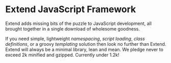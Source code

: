 # Extend JavaScript Framework

Extend adds missing bits of the puzzle to JavaScript development, all brought together in a single download of wholesome goodness.

If you need simple, lightweight _namespacing_, _script loading_, _class definitions_, or a groovy _templating_ solution then look no further than Extend. Extend will always be a minimal library, lean and mean. We pledge never to exceed 2k minified and gzipped. Currently under 1.2k!